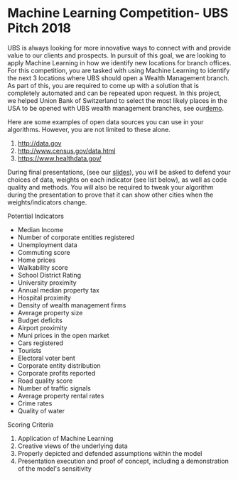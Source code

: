 # Machine Learning Competition- UBS Pitch 2018 
UBS is always looking for more innovative ways to connect with and provide value to our clients and prospects. In pursuit of this goal, we are looking to apply Machine Learning in how we identify new locations for branch offices. For this competition, you are tasked with using Machine Learning to identify the next 3 locations where UBS should open a Wealth Management branch. As part of this, you are required to come up with a solution that is completely automated and can be repeated upon request. In this project, we helped Union Bank of Switzerland to select the most likely places in the USA to be opened with UBS wealth management branches, see our[demo](https://github.com/cy235/UBS_Pitch_2018/blob/master/InsightDataScience_demo_PCA_Final.ipynb).

Here are some examples of open data sources you can use in your algorithms. However, you are not limited to these alone.
1. http://data.gov
2. http://www.census.gov/data.html
3. https://www.healthdata.gov/

During final presentations, (see our [slides](https://github.com/cy235/UBS_Pitch_2018/blob/master/UBS%20pitch.pdf)), you will be asked to defend your choices of data, weights on each indicator (see list below), as well as code quality and methods. You will also be required to tweak your algorithm during the presentation to prove that it can show other cities when the weights/indicators change.

Potential Indicators
- Median Income
- Number of corporate entities registered
- Unemployment data
- Commuting score
- Home prices
- Walkability score
- School District Rating
- University proximity
- Annual median property tax
- Hospital proximity
- Density of wealth management firms
- Average property size
- Budget deficits
- Airport proximity
- Muni prices in the open market
- Cars registered
- Tourists
- Electoral voter bent
- Corporate entity distribution
- Corporate profits reported
- Road quality score
- Number of traffic signals
- Average property rental rates
- Crime rates
- Quality of water

Scoring Criteria
1. Application of Machine Learning
2. Creative views of the underlying data
3. Properly depicted and defended assumptions within the model
4. Presentation execution and proof of concept, including a demonstration of the model's sensitivity
